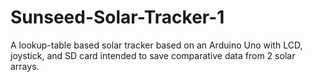 Sunseed-Solar-Tracker-1
=======================

A lookup-table based solar tracker based on an Arduino Uno with LCD, joystick, and SD card intended to save comparative data from 2 solar arrays.
